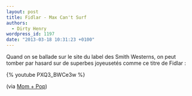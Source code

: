 ```yaml
---
layout: post
title: Fidlar - Max Can't Surf
authors:
  - Dirty Henry
wordpress_id: 1197
date: "2013-03-18 10:31:23 +0100"
---
```


Quand on se ballade sur le site du label des Smith Westerns, on peut tomber par
hasard sur de superbes joyeusetés comme ce titre de Fidlar :

{% youtube PXQ3_BWCe3w %}

(via
[Mom + Pop](http://www.momandpopmusic.com/2013/03/fidlar-unveil-trippy-new-video-for-max-cant-surf/))
